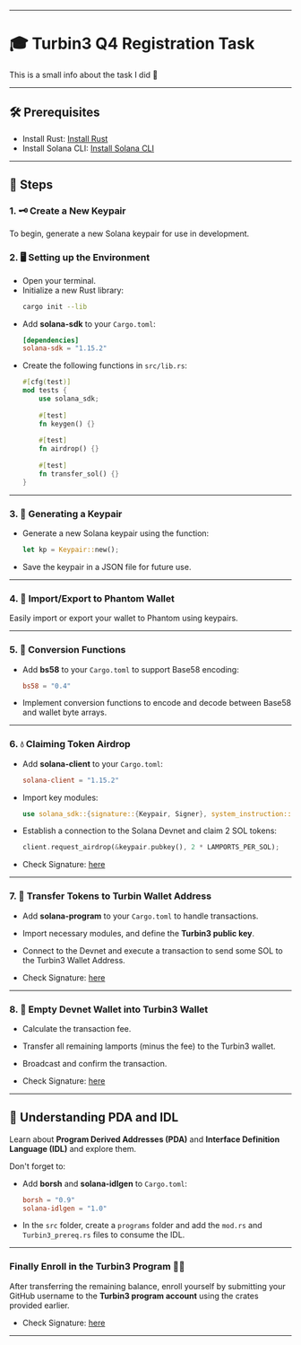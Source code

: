 
---

# 🎓 Turbin3 Q4 Registration Task

This is a small info about the task I did 🚀

---

## 🛠️ Prerequisites

- Install Rust: [Install Rust](https://www.rust-lang.org/tools/install)
- Install Solana CLI: [Install Solana CLI](https://docs.solana.com/cli/install-solana-cli-tools)

---

## 📝 Steps

### 1. 🗝️ **Create a New Keypair**

To begin, generate a new Solana keypair for use in development.

### 2. 🖥️ **Setting up the Environment**

- Open your terminal.
- Initialize a new Rust library:
  ```bash
  cargo init --lib
  ```
- Add **solana-sdk** to your `Cargo.toml`:
  ```toml
  [dependencies]
  solana-sdk = "1.15.2"
  ```
- Create the following functions in `src/lib.rs`:
  ```rust
  #[cfg(test)]
  mod tests {
      use solana_sdk;
      
      #[test]
      fn keygen() {}
      
      #[test]
      fn airdrop() {}
      
      #[test]
      fn transfer_sol() {}
  }
  ```

---

### 3. 🔑 **Generating a Keypair**

- Generate a new Solana keypair using the function:
  ```rust
  let kp = Keypair::new();
  ```
- Save the keypair in a JSON file for future use.

---

### 4. 💼 **Import/Export to Phantom Wallet**

Easily import or export your wallet to Phantom using keypairs.

---

### 5. 🔄 **Conversion Functions**

- Add **bs58** to your `Cargo.toml` to support Base58 encoding:
  ```toml
  bs58 = "0.4"
  ```
- Implement conversion functions to encode and decode between Base58 and wallet byte arrays.

---

### 6. 💧 **Claiming Token Airdrop**

- Add **solana-client** to your `Cargo.toml`:
  ```toml
  solana-client = "1.15.2"
  ```
- Import key modules:
  ```rust
  use solana_sdk::{signature::{Keypair, Signer}, system_instruction::SystemInstruction, pubkey::Pubkey, native_token::LAMPORTS_PER_SOL};
  ```
- Establish a connection to the Solana Devnet and claim 2 SOL tokens:
  ```rust
  client.request_airdrop(&keypair.pubkey(), 2 * LAMPORTS_PER_SOL);
  ```

- Check Signature: [here](https://explorer.solana.com/tx/5qTzBqvxjy1jX2ZESAmNEZzn934jbd3DQuEpQzYTsF3cxBcB8FAht97fjBSJWieqdMoophjahUEYJUSdiTAixs1t?cluster=devnet)

---

### 7. 💸 **Transfer Tokens to Turbin Wallet Address**

- Add **solana-program** to your `Cargo.toml` to handle transactions.
- Import necessary modules, and define the **Turbin3 public key**.
- Connect to the Devnet and execute a transaction to send some SOL to the Turbin3 Wallet Address.

- Check Signature: [here](https://explorer.solana.com/tx/5BSshDiiCNyz9gTfnqJZ7PpzaDz9ncMz1ikQFYYsE5pRRE6rxxZVHEPSrE1C3mhS3EKrPnZRWxepAwg3oBE1jeMZ/?cluster=devnet)

---

### 8. 🧾 **Empty Devnet Wallet into Turbin3 Wallet**

- Calculate the transaction fee.
- Transfer all remaining lamports (minus the fee) to the Turbin3 wallet.
- Broadcast and confirm the transaction.

- Check Signature: [here](https://explorer.solana.com/tx/3RvDzAQ976SWahPnZL9JcfdSZ4sKMoc7xb5EuQzmRcW4stV7MP8AtotSZsxD5kXPBV7uRBUw28W3dwEEcg4JCEJ/?cluster=devnet)

---

## 🧠 **Understanding PDA and IDL**

Learn about **Program Derived Addresses (PDA)** and **Interface Definition Language (IDL)** and explore them.

Don't forget to:
- Add **borsh** and **solana-idlgen** to `Cargo.toml`:
  ```toml
  borsh = "0.9"
  solana-idlgen = "1.0"
  ```
- In the `src` folder, create a `programs` folder and add the `mod.rs` and `Turbin3_prereq.rs` files to consume the IDL.

---

### Finally Enroll in the Turbin3 Program 📝🚀

After transferring the remaining balance, enroll yourself by submitting your GitHub username to the **Turbin3 program account** using the crates provided earlier.

- Check Signature: [here](https://explorer.solana.com/tx/5Ue7ktrcvYXydywUZg184RW64kccDKFQ54DbhdepR8RPA4PdnAA5ifKfBYnCbywZxm3LSsKWtzJJGuiG7BoXFTEX?cluster=devnet)

--- 
